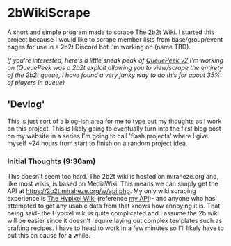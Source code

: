 # 2bWikiScrape
A short and simple program made to scrape [The 2b2t Wiki](https://2b2t.miraheze.org). I started this project because I would like to scrape member lists from base/group/event pages for use in a 2b2t Discord bot I'm working on (name TBD).

*If you're interested, here's a little sneak peak of [QueuePeek v2](https://enby.pics/u/DVp9z9.png) I'm working on (QueuePeek was a 2b2t exploit allowing you to view/scrape the entirety of the 2b2t queue, I have found a very janky way to do this for about 35% of players in queue)*

## 'Devlog'
This is just sort of a blog-ish area for me to type out my thoughts as I work on this project. This is likely going to eventually turn into the first blog post on my website in a series I'm going to call 'flash projects' where I give myself ~24 hours from start to finish on a random project idea.
### Initial Thoughts (9:30am)
This doesn't seem too hard. The 2b2t wiki is hosted on miraheze.org and, like most wikis, is based on MediaWiki. This means we can simply get the API at https://2b2t.miraheze.org/w/api.php. My only wiki scraping experience is [The Hypixel Wiki](https://wiki.hypixel.net) (reference [my API](https://api.ragingenby.dev/#tag/Scraping/operation/GET_wiki_user))- and anyone who has attempted to get any usable data from that knows how annoying it is. That being said- the Hypixel wiki is quite complicated and I assume the 2b wiki will be easier since it doesn't require laying out complex templates such as crafting recipes. I have to head to work in a few minutes so I'll likely have to put this on pause for a while.